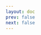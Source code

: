 ```yaml
---
layout: doc
prev: false
next: false
---
```


<CustomItemBox :item="{
  name: '赤焰花',
  icon: '/wiki/item/flower_red.png',
  type: '医药',
  description: '',
  params: {
    stack: 20,
    durability: -1 
  },
  obtain: {
    found: [],
    npc: [],
    shop: [],
    gardening: []
  }
}" />
